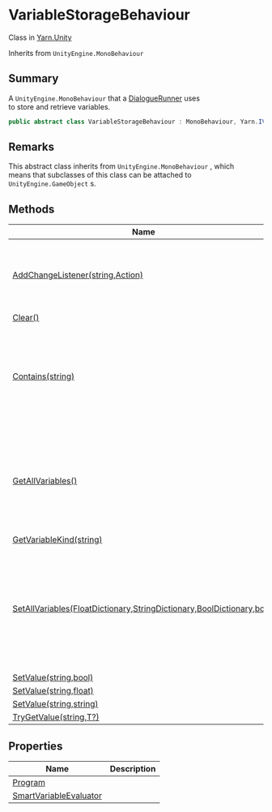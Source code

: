 # VariableStorageBehaviour

Class in [Yarn.Unity](yarn.unity.md)

Inherits from `UnityEngine.MonoBehaviour`

## Summary

A `UnityEngine.MonoBehaviour` that a [DialogueRunner](yarn.unity.dialoguerunner.md) uses\
to store and retrieve variables.

```csharp
public abstract class VariableStorageBehaviour : MonoBehaviour, Yarn.IVariableStorage
```

## Remarks

This abstract class inherits from `UnityEngine.MonoBehaviour` , which\
means that subclasses of this class can be attached to `UnityEngine.GameObject` s.

## Methods

| Name                                                                                                                            | Description                                                                                                                  |
| ------------------------------------------------------------------------------------------------------------------------------- | ---------------------------------------------------------------------------------------------------------------------------- |
| [AddChangeListener(string,Action)](yarn.unity.variablestoragebehaviour.addchangelistener.md)                                    | Registers a delegate that will be called when the variable `variableName` is modified.                                       |
| [Clear()](yarn.unity.variablestoragebehaviour.clear.md)                                                                         |                                                                                                                              |
| [Contains(string)](yarn.unity.variablestoragebehaviour.contains.md)                                                             | Returns a boolean value representing if a particular variable is inside the variable storage.                                |
| [GetAllVariables()](yarn.unity.variablestoragebehaviour.getallvariables.md)                                                     | Provides a unified interface for exporting all variables. Intended to be a point for custom saving, editors, etc.            |
| [GetVariableKind(string)](yarn.unity.variablestoragebehaviour.getvariablekind.md)                                               |                                                                                                                              |
| [SetAllVariables(FloatDictionary,StringDictionary,BoolDictionary,bool)](yarn.unity.variablestoragebehaviour.setallvariables.md) | Provides a unified interface for loading many variables all at once. Will override anything already in the variable storage. |
| [SetValue(string,bool)](yarn.unity.variablestoragebehaviour.setvalue-3.md)                                                      |                                                                                                                              |
| [SetValue(string,float)](yarn.unity.variablestoragebehaviour.setvalue-2.md)                                                     |                                                                                                                              |
| [SetValue(string,string)](yarn.unity.variablestoragebehaviour.setvalue-1.md)                                                    |                                                                                                                              |
| [TryGetValue(string,T?)](yarn.unity.variablestoragebehaviour.trygetvalue.md)                                                    |                                                                                                                              |

## Properties

| Name                                                                                    | Description |
| --------------------------------------------------------------------------------------- | ----------- |
| [Program](yarn.unity.variablestoragebehaviour.program.md)                               |             |
| [SmartVariableEvaluator](yarn.unity.variablestoragebehaviour.smartvariableevaluator.md) |             |
